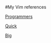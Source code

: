 #My Vim references

[Programmers](https://raw.githubusercontent.com/kbaynes/Reference/master/img/vim/vim_cheat_sheet_for_programmers_screen.png)

[Quick](https://github.com/kbaynes/Reference/blob/master/img/vim/vim.png)

[Big](https://github.com/kbaynes/Reference/blob/master/img/vim/VimBig.png)
